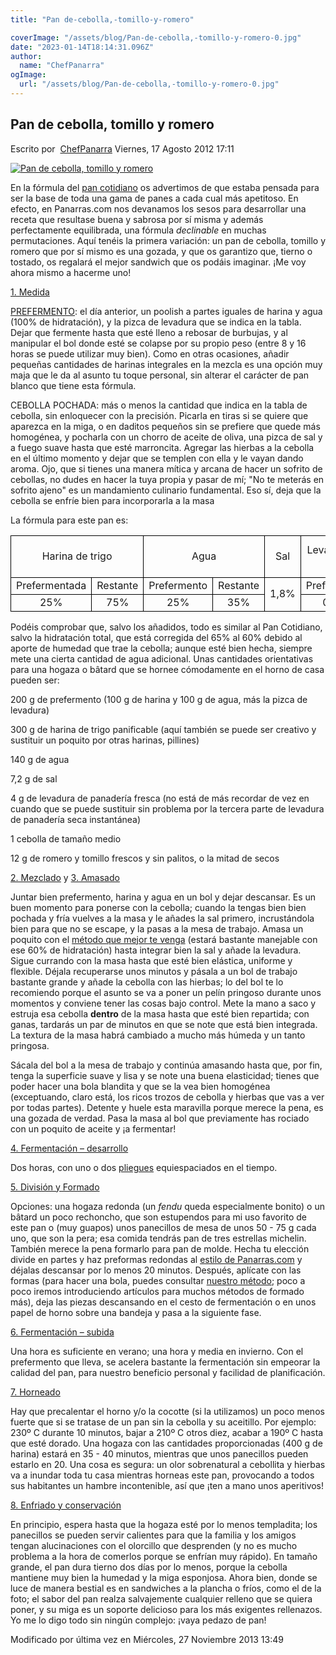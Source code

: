 ```yaml
---
title: "Pan de-cebolla,-tomillo-y-romero"

coverImage: "/assets/blog/Pan-de-cebolla,-tomillo-y-romero-0.jpg"
date: "2023-01-14T18:14:31.096Z"
author:
  name: "ChefPanarra"
ogImage:
  url: "/assets/blog/Pan-de-cebolla,-tomillo-y-romero-0.jpg"
---
```


## Pan de cebolla, tomillo y romero

Escrito por  [ChefPanarra](/web/20190104034924/http://www.panarras.com/index.php/home/recetas/panes-con-prefermento/itemlist/user/56-chefpanarra) Viernes, 17 Agosto 2012 17:11

[![Pan de cebolla, tomillo y romero](https://web.archive.org/web/20190104034924im_/http://www.panarras.com/media/k2/items/cache/83c2446a0896df0a1f4af01c940ae1d9_L.jpg)](/web/20190104034924/http://www.panarras.com/media/k2/items/cache/83c2446a0896df0a1f4af01c940ae1d9_XL.jpg "Clic para vista previa de la imagen")

En la fórmula del [pan cotidiano](/web/20190104034924/http://www.panarras.com/index.php/home/recetas/panes-con-prefermento/item/54-el-pan-cotidiano) os advertimos de que estaba pensada para ser la base de toda una gama de panes a cada cual más apetitoso. En efecto, en Panarras.com nos devanamos los sesos para desarrollar una receta que resultase buena y sabrosa por sí misma y además perfectamente equilibrada, una fórmula _declinable_ en muchas permutaciones. Aquí tenéis la primera variación: un pan de cebolla, tomillo y romero que por sí mismo es una gozada, y que os garantizo que, tierno o tostado, os regalará el mejor sandwich que os podáis imaginar. ¡Me voy ahora mismo a hacerme uno!

[1\. Medida](/web/20190104034924/http://www.panarras.com/index.php/tecnica/las-fases-del-pan/medida)

[PREFERMENTO](/web/20190104034924/http://www.panarras.com/index.php/tecnica/prefermentos/item/38-prefermentos): el día anterior, un poolish a partes iguales de harina y agua (100% de hidratación), y la pizca de levadura que se indica en la tabla. Dejar que fermente hasta que esté lleno a rebosar de burbujas, y al manipular el bol donde esté se colapse por su propio peso (entre 8 y 16 horas se puede utilizar muy bien). Como en otras ocasiones, añadir pequeñas cantidades de harinas integrales en la mezcla es una opción muy maja que le da al asunto tu toque personal, sin alterar el carácter de pan blanco que tiene esta fórmula.

CEBOLLA POCHADA: más o menos la cantidad que indica en la tabla de cebolla, sin enloquecer con la precisión. Picarla en tiras si se quiere que aparezca en la miga, o en daditos pequeños sin se prefiere que quede más homogénea, y pocharla con un chorro de aceite de oliva, una pizca de sal y a fuego suave hasta que esté marroncita. Agregar las hierbas a la cebolla en el último momento y dejar que se templen con ella y le vayan dando aroma. Ojo, que si tienes una manera mítica y arcana de hacer un sofrito de cebollas, no dudes en hacer la tuya propia y pasar de mí; "No te meterás en sofrito ajeno" es un mandamiento culinario fundamental. Eso sí, deja que la cebolla se enfríe bien para incorporarla a la masa

La fórmula para este pan es:

<table border="0" frame="VOID" rules="NONE" cellspacing="0"><colgroup><col width="100"><col width="86"><col width="86"><col width="86"><col width="86"><col width="85"><col width="106"><col width="106"><col width="114"></colgroup><tbody><tr><td style="border: 1px solid #000000;" colspan="2" align="CENTER" valign="MIDDLE" width="185" height="17">Harina de trigo</td><td style="border: 1px solid #000000;" colspan="2" align="CENTER" valign="MIDDLE" width="171">Agua</td><td style="border: 1px solid #000000;" align="CENTER" valign="MIDDLE" width="86">Sal</td><td style="border: 1px solid #000000;" colspan="2" align="CENTER" valign="MIDDLE" width="191">Levadura de panadería fresca</td><td style="border: 1px solid #000000;" align="CENTER" valign="MIDDLE" width="106">Cebolla (fresca)</td><td style="border: 1px solid #000000;" align="CENTER" valign="MIDDLE" width="114">Romero y tomillo</td></tr><tr><td style="border: 1px solid #000000;" align="CENTER" valign="MIDDLE" height="18">Prefermentada</td><td style="border: 1px solid #000000;" align="CENTER" valign="MIDDLE">Restante</td><td style="border: 1px solid #000000;" align="CENTER" valign="MIDDLE">Prefermento</td><td style="border: 1px solid #000000;" align="CENTER" valign="MIDDLE">Restante</td><td style="border: 1px solid #000000;" rowspan="2" align="CENTER" valign="MIDDLE">1,8%</td><td style="border: 1px solid #000000;" align="CENTER" valign="MIDDLE">Prefermento</td><td style="border: 1px solid #000000;" align="CENTER" valign="MIDDLE">Restante</td><td style="border: 1px solid #000000;" rowspan="2" align="CENTER" valign="MIDDLE">45% aprox</td><td style="border: 1px solid #000000;" rowspan="2" align="CENTER" valign="MIDDLE">3%</td></tr><tr><td style="border: 1px solid #000000;" align="CENTER" valign="MIDDLE" height="17">25%</td><td style="border: 1px solid #000000;" align="CENTER" valign="MIDDLE">75%</td><td style="border: 1px solid #000000;" align="CENTER" valign="MIDDLE">25%</td><td style="border: 1px solid #000000;" align="CENTER" valign="MIDDLE">35%</td><td style="border: 1px solid #000000;" align="CENTER" valign="MIDDLE">0,2%</td><td style="border: 1px solid #000000;" align="CENTER" valign="MIDDLE">1%</td></tr></tbody></table>

Podéis comprobar que, salvo los añadidos, todo es similar al Pan Cotidiano, salvo la hidratación total, que está corregida del 65% al 60% debido al aporte de humedad que trae la cebolla; aunque esté bien hecha, siempre mete una cierta cantidad de agua adicional. Unas cantidades orientativas para una hogaza o bâtard que se hornee cómodamente en el horno de casa pueden ser:

200 g de prefermento (100 g de harina y 100 g de agua, más la pizca de levadura)

300 g de harina de trigo panificable (aquí también se puede ser creativo y sustituir un poquito por otras harinas, pillines)

140 g de agua

7,2 g de sal

4 g de levadura de panadería fresca (no está de más recordar de vez en cuando que se puede sustituir sin problema por la tercera parte de levadura de panadería seca instantánea)

1 cebolla de tamaño medio

12 g de romero y tomillo frescos y sin palitos, o la mitad de secos

[2\. Mezclado](/web/20190104034924/http://www.panarras.com/index.php/tecnica/las-fases-del-pan/mezclado) y [3\. Amasado](/web/20190104034924/http://www.panarras.com/index.php/tecnica/las-fases-del-pan/amasado)

Juntar bien prefermento, harina y agua en un bol y dejar descansar. Es un buen momento para ponerse con la cebolla; cuando la tengas bien bien pochada y fría vuelves a la masa y le añades la sal primero, incrustándola bien para que no se escape, y la pasas a la mesa de trabajo. Amasa un poquito con el [método que mejor te venga](/web/20190104034924/http://www.panarras.com/index.php/tecnica/tecnicas-de-amasado/duro-lepard-y-bertinet) (estará bastante manejable con ese 60% de hidratación) hasta integrar bien la sal y añade la levadura. Sigue currando con la masa hasta que esté bien elástica, uniforme y flexible. Déjala recuperarse unos minutos y pásala a un bol de trabajo bastante grande y añade la cebolla con las hierbas; lo del bol te lo recomiendo porque el asunto se va a poner un pelín pringoso durante unos momentos y conviene tener las cosas bajo control. Mete la mano a saco y estruja esa cebolla **dentro** de la masa hasta que esté bien repartida; con ganas, tardarás un par de minutos en que se note que está bien integrada. La textura de la masa habrá cambiado a mucho más húmeda y un tanto pringosa.

Sácala del bol a la mesa de trabajo y continúa amasando hasta que, por fin, tenga la superficie suave y lisa y se note una buena elasticidad; tienes que poder hacer una bola blandita y que se la vea bien homogénea (exceptuando, claro está, los ricos trozos de cebolla y hierbas que vas a ver por todas partes). Detente y huele esta maravilla porque merece la pena, es una gozada de verdad. Pasa la masa al bol que previamente has rociado con un poquito de aceite y ¡a fermentar!

[4\. Fermentación – desarrollo](/web/20190104034924/http://www.panarras.com/index.php/tecnica/las-fases-del-pan/fermentacion-desarrollo)

Dos horas, con uno o dos [pliegues](/web/20190104034924/http://www.panarras.com/index.php/tecnica/tecnicas-de-amasado/plegados) equiespaciados en el tiempo.

[5\. División y Formado](/web/20190104034924/http://www.panarras.com/index.php/tecnica/las-fases-del-pan/formado)

Opciones: una hogaza redonda (un _fendu_ queda especialmente bonito) o un bâtard un poco rechoncho, que son estupendos para mi uso favorito de este pan o (muy guapos) unos panecillos de mesa de unos 50 - 75 g cada uno, que son la pera; esa comida tendrás pan de tres estrellas michelin. También merece la pena formarlo para pan de molde. Hecha tu elección divide en partes y haz preformas redondas al [estilo de Panarras.com](/web/20190104034924/http://www.panarras.com/index.php/tecnica/tecnicas-de-formado/preformado) y déjalas descansar por lo menos 20 minutos. Después, aplícate con las formas (para hacer una bola, puedes consultar [nuestro método](/web/20190104034924/http://www.panarras.com/index.php/tecnica/tecnicas-de-formado/formar-una-bola); poco a poco iremos introduciendo artículos para muchos métodos de formado más), deja las piezas descansando en el cesto de fermentación o en unos papel de horno sobre una bandeja y pasa a la siguiente fase.

[6\. Fermentación – subida](/web/20190104034924/http://www.panarras.com/index.php/tecnica/las-fases-del-pan/fermentacion-subida)

Una hora es suficiente en verano; una hora y media en invierno. Con el prefermento que lleva, se acelera bastante la fermentación sin empeorar la calidad del pan, para nuestro beneficio personal y facilidad de planificación.

[7\. Horneado](/web/20190104034924/http://www.panarras.com/index.php/tecnica/las-fases-del-pan/horneado)

Hay que precalentar el horno y/o la cocotte (si la utilizamos) un poco menos fuerte que si se tratase de un pan sin la cebolla y su aceitillo. Por ejemplo: 230º C durante 10 minutos, bajar a 210º C otros diez, acabar a 190º C hasta que esté dorado. Una hogaza con las cantidades proporcionadas (400 g de harina) estará en 35 - 40 minutos, mientras que unos panecillos pueden estarlo en 20. Una cosa es segura: un olor sobrenatural a cebollita y hierbas va a inundar toda tu casa mientras horneas este pan, provocando a todos sus habitantes un hambre incontenible, así que ¡ten a mano unos aperitivos!

[8\. Enfriado y conservación](/web/20190104034924/http://www.panarras.com/index.php/tecnica/las-fases-del-pan/enfriado-y-conservacion)

En principio, espera hasta que la hogaza esté por lo menos templadita; los panecillos se pueden servir calientes para que la familia y los amigos tengan alucinaciones con el olorcillo que desprenden (y no es mucho problema a la hora de comerlos porque se enfrían muy rápido). En tamaño grande, el pan dura tierno dos días por lo menos, porque la cebolla mantiene muy bien la humedad y la miga esponjosa. Ahora bien, donde se luce de manera bestial es en sandwiches a la plancha o fríos, como el de la foto; el sabor del pan realza salvajemente cualquier relleno que se quiera poner, y su miga es un soporte delicioso para los más exigentes rellenazos. Yo me lo digo todo sin ningún complejo: ¡vaya pedazo de pan!

Modificado por última vez en Miércoles, 27 Noviembre 2013 13:49
